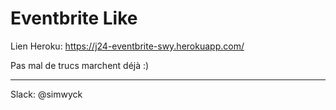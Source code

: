 # Eventbrite Like

Lien Heroku: https://j24-eventbrite-swy.herokuapp.com/

Pas mal de trucs marchent déjà :)

---

Slack: @simwyck
